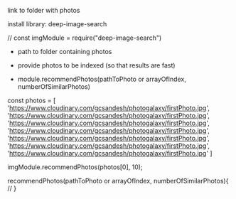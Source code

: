 link to folder with photos

install library: deep-image-search

// const imgModule = require("deep-image-search")

- path to folder containing photos
- provide photos to be indexed (so that results are fast)

- module.recommendPhotos(pathToPhoto or arrayOfIndex, numberOfSimilarPhotos)

const photos = [
'https://www.cloudinary.com/gcsandesh/photogalaxy/firstPhoto.jpg',
'https://www.cloudinary.com/gcsandesh/photogalaxy/firstPhoto.jpg',
'https://www.cloudinary.com/gcsandesh/photogalaxy/firstPhoto.jpg',
'https://www.cloudinary.com/gcsandesh/photogalaxy/firstPhoto.jpg',
'https://www.cloudinary.com/gcsandesh/photogalaxy/firstPhoto.jpg',
'https://www.cloudinary.com/gcsandesh/photogalaxy/firstPhoto.jpg',
'https://www.cloudinary.com/gcsandesh/photogalaxy/firstPhoto.jpg'
]

imgModule.recommendPhotos(photos[0], 10);

recommendPhotos(pathToPhoto or arrayOfIndex, numberOfSimilarPhotos){
    //
}